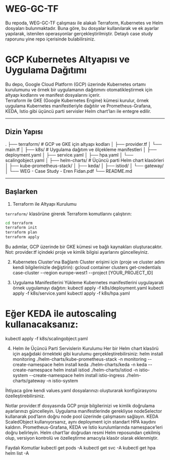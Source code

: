 # WEG-GC-TF
Bu repoda, WEG-GC-TF çalışması ile alakalı Terraform, Kubernetes ve Helm dosyaları bulunmaktadır.
Buna göre, bu dosyalar kullanılarak ve ek ayarlar yapılarak, istenilen operasyonlar gerçekleştirilmiştir.
Detaylı case study raporunu yine repo içerisinde bulabilirsiniz.

# GCP Kubernetes Altyapısı ve Uygulama Dağıtımı

Bu depo, Google Cloud Platform (GCP) üzerinde Kubernetes ortamı kurulumunu ve örnek bir uygulamanın dağıtımını otomatikleştirmek için altyapı kodlarını ve manifest dosyalarını içerir.  
Terraform ile GKE (Google Kubernetes Engine) kümesi kurulur, örnek uygulama Kubernetes manifestleriyle dağıtılır ve Prometheus-Grafana, KEDA, Istio gibi üçüncü parti servisler Helm chart’ları ile entegre edilir.

---

## Dizin Yapısı
.
├── terraform/ # GCP ve GKE için altyapı kodları
│ ├── provider.tf
│ └── main.tf
│
├── k8s/ # Uygulama dağıtım ve ölçekleme manifestleri
│ ├── deployment.yaml
│ ├── service.yaml
│ ├── hpa.yaml
│ └── scalingobject.yaml
│
├── helm-charts/ # Üçüncü parti Helm chart klasörleri
│ ├── kube-prometheus-stack/
│ ├── keda/
│ ├── istiod/
│ └── gateway/
│
└── WEG - Case Study - Eren Fidan.pdf
└── README.md

---

## Başlarken

1. Terraform ile Altyapı Kurulumu

`terraform/` klasörüne girerek Terraform komutlarını çalıştırın:

```bash
cd terraform
terraform init
terraform plan
terraform apply
```
Bu adımlar, GCP üzerinde bir GKE kümesi ve bağlı kaynakları oluşturacaktır.
Not: provider.tf içindeki proje ve kimlik bilgisi ayarlarını güncelleyiniz.

2. Kubernetes Cluster’ına Bağlantı
Cluster erişimi için (proje ve cluster adını kendi bilgilerinizle değiştirin):
gcloud container clusters get-credentials case-cluster --region europe-west1 --project [YOUR_PROJECT_ID]

3. Uygulama Manifestlerini Yükleme
Kubernetes manifestlerini uygulayarak örnek uygulamayı dağıtın:
kubectl apply -f k8s/deployment.yaml
kubectl apply -f k8s/service.yaml
kubectl apply -f k8s/hpa.yaml
# Eğer KEDA ile autoscaling kullanacaksanız:
kubectl apply -f k8s/scalingobject.yaml

4. Helm ile Üçüncü Parti Servislerin Kurulumu
Her bir Helm chart klasörü için aşağıdaki örnekteki gibi kurulumu gerçekleştirebilirsiniz:
helm install monitoring ./helm-charts/kube-prometheus-stack -n monitoring --create-namespace
helm install keda ./helm-charts/keda -n keda --create-namespace
helm install istiod ./helm-charts/istiod -n istio-system --create-namespace
helm install istio-ingress ./helm-charts/gateway -n istio-system

İhtiyaca göre kendi values.yaml dosyalarınızı oluşturarak konfigürasyonu özelleştirebilirsiniz.

Notlar
provider.tf dosyasında GCP proje bilgilerinizi ve kimlik doğrulama ayarlarınızı güncelleyin.
Uygulama manifestlerinde gerekliyse nodeSelector kullanarak pod’ların doğru node pool üzerinde çalışmasını sağlayın.
KEDA ScaledObject kullanıyorsanız, aynı deployment için standart HPA kaydını kaldırın.
Prometheus-Grafana, KEDA ve Istio kurulumlarında namespace’leri doğru belirleyin.
Helm chart’lar doğrudan resmi Helm reposundan çekilmiş olup, versiyon kontrolü ve özelleştirme amacıyla klasör olarak eklenmiştir.

Faydalı Komutlar
kubectl get pods -A
kubectl get svc -A
kubectl get hpa
helm list -A
